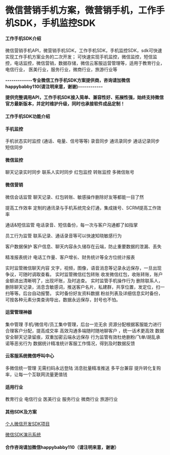 # 微信营销手机方案，微营销手机，工作手机SDK，手机监控SDK

#### 工作手机SDK介绍

微信营销手机API，微营销手机SDK，工作手机SDK，手机监控SDK，sdk可快速实现工作手机方案业务的二次开发；
可快速实现手机监控，微信监控，短信监控，电话监控，微信营销，数据存储，微信云客服运营管理等，适用于教育行业，电信行业，
医美行业，服务行业，微商行业，旅游行业等

 **-------------专业微信工作手机SDK方案提供商，咨询请加微信happybabby110(请注明来意，谢谢)------------** 

 **提供完整调用API，工作手机SDK接入简单、兼容性好、拓展性强，始终支持微信官方最新版本，并定时维护升级，同时也承接软件成品定制！** 


#### 工作手机SDK功能介绍

#### 手机监控
手机状态实时监控 (通话、电量、信号等等)
录音同步
通讯录同步
通话记录同步
短信同步

#### 微信监控
聊天记录实时同步
联系人实时同步
红包监控
转账监控
多微信账号

#### 微信营销
微信会话监管
聊天记录、红包转账、敏感操作删除好友等都能一目了然

提高工作效率
定制的通讯录与手机系统完全打通，集成拨号、SCRM提高工作效率

通话&短信监管
电话录音、短信备份，每一次与客户沟通都了如指掌

员工行为监管
联系记录、通话录音等可以快速知晓敏感行为

客户数据保护
客户信息、聊天内容永久储存在云端，防止重要数据的泄漏、丢失

精准报表统计
电话工作量、客户增长、财务统计等全方位统计报表

实时监管微信聊天内容
文字，视频，图像，语音消息等记录永远保存，一旦出现争议，可随时调取查看。
实时监管微信红包转账
收发微信红包，收账转账，账户金额进出清晰明了，出现坏账，及时追查。
实时监管手机操作行为
删除联系人，删除聊天记录，消息含敏感词，推送客户名片，私建群，共享位置，发定位，扫一扫等等。后台自动报警。
实时备份好友资料数据
粉丝列表及详细信息实时备份，可按各种元素分类查询导出，数据永远保存，封号也不怕。

#### 运营管理神器
集中管理 手机/微信号/员工集中管理，后台一览无余
资源分配根据客服能力进行合理客户分配，提高成交率
高效沟通多端随时随地聊客户 ，统一话术更高效
数据安全聊天记录留痕，双重加密云端永远保存
行为监管有效杜绝删粉/飞单/胡乱承诺等恶劣行为
数据统计精准统计客服工作情况，得到及时数据反馈

#### 云客服系统微信呼叫中心 
多微信统一管理 
无需扫码永远登陆 
消息批量精准推送 
多平台兼容 
提升转化复购率，让每一个互联网流量更值钱

#### 适用行业
教育行业
电信行业
医美行业
服务行业
微商行业
旅游行业

#### 其他SDK及方案

[个人微信开发SDK项目](https://gitee.com/tangjinjinwx/Public.WeChat.CRM.SDK/) 

[微信SDK演示系统](http://www.wlkankan.cn/cate41/183.html)

#### 合作咨询请加微信happybabby110（请注明来意，谢谢）

